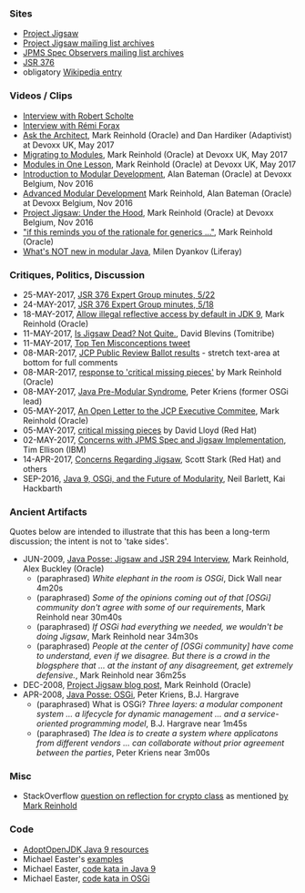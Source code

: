 
### Sites

* [Project Jigsaw](http://openjdk.java.net/projects/jigsaw/)
* [Project Jigsaw mailing list archives](http://mail.openjdk.java.net/pipermail/jigsaw-dev/)
* [JPMS Spec Observers mailing list archives](http://mail.openjdk.java.net/pipermail/jpms-spec-observers/)
* [JSR 376](https://jcp.org/en/jsr/detail?id=376)
* obligatory [Wikipedia entry](https://en.wikipedia.org/wiki/Java_Platform_Module_System)

### Videos / Clips

* [Interview with Robert Scholte](https://www.youtube.com/watch?v=rbe_MM1A1Dk)
* [Interview with Rémi Forax](https://www.youtube.com/watch?v=fiFzdE_U7UA)
* [Ask the Architect](https://www.youtube.com/watch?v=ac1v5kF_FGs), Mark Reinhold (Oracle) and Dan Hardiker (Adaptivist) at Devoxx UK, May 2017
* [Migrating to Modules](https://www.youtube.com/watch?v=czhSo8rotC4), Mark Reinhold (Oracle) at Devoxx UK, May 2017
* [Modules in One Lesson](https://www.youtube.com/watch?v=rFhhLXcOBsk), Mark Reinhold (Oracle) at Devoxx UK, May 2017
* [Introduction to Modular Development](https://www.youtube.com/watch?v=eALw4P_0O4k), Alan Bateman (Oracle) at Devoxx Belgium, Nov 2016
* [Advanced Modular Development](https://www.youtube.com/watch?v=WJHjKMIrbD0) Mark Reinhold, Alan Bateman (Oracle) at Devoxx Belgium, Nov 2016
* [Project Jigsaw: Under the Hood](https://www.youtube.com/watch?v=fxB9cVNcyZo), Mark Reinhold (Oracle) at Devoxx Belgium, Nov 2016
* ["if this reminds you of the rationale for generics ..."](https://youtu.be/fxB9cVNcyZo?t=41m50s), Mark Reinhold (Oracle)
* [What's NOT new in modular Java](https://www.youtube.com/watch?v=gHk_XxRKNiw), Milen Dyankov (Liferay) 

### Critiques, Politics, Discussion

* 25-MAY-2017, [JSR 376 Expert Group minutes, 5/22](http://openjdk.java.net/projects/jigsaw/spec/minutes/2017-05-22)
* 24-MAY-2017, [JSR 376 Expert Group minutes, 5/18](http://openjdk.java.net/projects/jigsaw/spec/minutes/2017-05-18)
* 18-MAY-2017, [Allow illegal reflective access by default in JDK 9](http://mail.openjdk.java.net/pipermail/jigsaw-dev/2017-May/012673.html), Mark Reinhold (Oracle)
* 11-MAY-2017, [Is Jigsaw Dead? Not Quite.](http://www.tomitribe.com/blog/2017/05/is-jigsaw-dead-not-quite/), David Blevins (Tomitribe)
* 11-MAY-2017, [Top Ten Misconceptions tweet](https://twitter.com/trance1st/status/862598131350999040)
* 08-MAR-2017, [JCP Public Review Ballot results](https://jcp.org/en/jsr/results?id=5959) - stretch text-area at bottom for full comments
* 08-MAR-2017, [response to 'critical missing pieces'](http://mail.openjdk.java.net/pipermail/jpms-spec-observers/2017-May/000879.html) by Mark Reinhold (Oracle)
* 08-MAY-2017, [Java Pre-Modular Syndrome](http://aqute.biz/2017/05/08/JPMS.html), Peter Kriens (former OSGi lead)
* 05-MAY-2017, [An Open Letter to the JCP Executive Commitee](http://mreinhold.org/blog/to-the-jcp-ec), Mark Reinhold (Oracle)
* 05-MAY-2017, [critical missing pieces](http://mail.openjdk.java.net/pipermail/jpms-spec-observers/2017-May/000874.html) by David Lloyd (Red Hat)
* 02-MAY-2017, [Concerns with JPMS Spec and Jigsaw Implementation](http://mail.openjdk.java.net/pipermail/jpms-spec-observers/2017-May/000870.html), Tim Ellison (IBM)
* 14-APR-2017, [Concerns Regarding Jigsaw](https://developer.jboss.org/blogs/scott.stark/2017/04/14/critical-deficiencies-in-jigsawjsr-376-java-platform-module-system-ec-member-concerns), Scott Stark (Red Hat) and others
* SEP-2016, [Java 9, OSGi, and the Future of Modularity](https://www.infoq.com/articles/java9-osgi-future-modularity), Neil Barlett, Kai Hackbarth

### Ancient Artifacts

Quotes below are intended to illustrate that this has been a long-term discussion; the intent is not to 'take sides'.

* JUN-2009, [Java Posse: Jigsaw and JSR 294 Interview](http://javaposse.com/java_posse_259_jigsaw_and_jsr_294_interview), Mark Reinhold, Alex Buckley (Oracle)
    * (paraphrased) _White elephant in the room is OSGi_, Dick Wall near 4m20s 
    * (paraphrased) _Some of the opinions coming out of that [OSGi] community don't agree with some of our requirements_, Mark Reinhold near 30m40s
    * (paraphrased) _If OSGi had everything we needed, we wouldn't be doing Jigsaw_, Mark Reinhold near 34m30s
    * (paraphrased) _People at the center of [OSGi community] have come to understand, even if we disagree. But there is a crowd in the blogsphere that ... at the instant of any disagreement, get extremely defensive._, Mark Reinhold near 36m25s 
* DEC-2008, [Project Jigsaw blog post](http://mreinhold.org/blog/jigsaw), Mark Reinhold (Oracle)
* APR-2008, [Java Posse: OSGi](http://javaposse.com/java_posse_245_os_gi_interview), Peter Kriens, B.J. Hargrave
    * (paraphrased) What is OSGi? _Three layers: a modular component system ... a lifecycle for dynamic management ... and a service-oriented programming model_, B.J. Hargrave near 1m45s
    * (paraphrased) _The Idea is to create a system where applicatons from different vendors ... can collaborate without prior agreement between the parties_, Peter Kriens near 3m00s

### Misc 

* StackOverflow [question on reflection for crypto class](http://stackoverflow.com/questions/38505237) as mentioned [by Mark Reinhold](https://www.youtube.com/watch?v=fxB9cVNcyZo&feature=youtu.be&t=18m18s)
 
### Code

* [AdoptOpenJDK Java 9 resources](https://github.com/AdoptOpenJDK/jdk9-jigsaw/blob/master/Java-9-Resources.md)
* Michael Easter's [examples](https://github.com/codetojoy/easter_eggs_for_java_9)
* Michael Easter, [code kata in Java 9](https://github.com/codetojoy/WarO_Java_9)
* Michael Easter, [code kata in OSGi](https://github.com/codetojoy/WarO_Java_OSGi)

